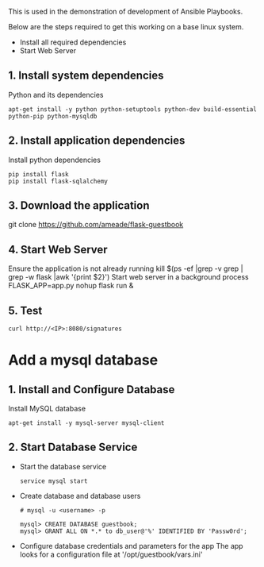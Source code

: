 This is used in the demonstration of development of Ansible Playbooks.

  Below are the steps required to get this working on a base linux system.

  - Install all required dependencies
  - Start Web Server

## 1. Install system dependencies

  Python and its dependencies

    apt-get install -y python python-setuptools python-dev build-essential python-pip python-mysqldb


## 2. Install application dependencies

Install python dependencies

    pip install flask
    pip install flask-sqlalchemy

## 3. Download the application
git clone https://github.com/ameade/flask-guestbook

## 4. Start Web Server
Ensure the application is not already running
  kill $(ps -ef |grep -v grep | grep -w flask |awk '{print $2}')
Start web server in a background process
    FLASK_APP=app.py nohup flask run &

## 5. Test
    curl http://<IP>:8080/signatures

# Add a mysql database

## 1. Install and Configure Database

 Install MySQL database

    apt-get install -y mysql-server mysql-client

## 2. Start Database Service
  - Start the database service

        service mysql start

  - Create database and database users

        # mysql -u <username> -p

        mysql> CREATE DATABASE guestbook;
        mysql> GRANT ALL ON *.* to db_user@'%' IDENTIFIED BY 'Passw0rd';

  - Configure database credentials and parameters for the app
        The app looks for a configuration file at '/opt/guestbook/vars.ini'
